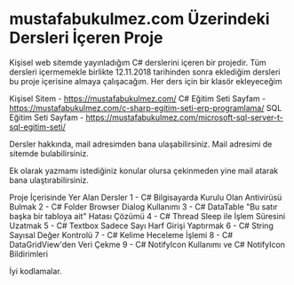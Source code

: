 # mustafabukulmez.com Üzerindeki Dersleri İçeren Proje
Kişisel web sitemde yayınladığım C# derslerini içeren bir projedir. 
Tüm dersleri içermemekle birlikte 12.11.2018 tarihinden sonra eklediğim dersleri bu proje içerisine almaya çalışacağım. 
Her ders için bir klasör ekleyeceğim

Kişisel Sitem - https://mustafabukulmez.com/
C# Eğitim Seti Sayfam - https://mustafabukulmez.com/c-sharp-egitim-seti-erp-programlama/
SQL Eğitim Seti Sayfam - https://mustafabukulmez.com/microsoft-sql-server-t-sql-egitim-seti/

Dersler hakkında, mail adresimden bana ulaşabilirsiniz. Mail adresimi de sitemde bulabilirsiniz. 

Ek olarak yazmamı istediğiniz konular olursa çekinmeden yine mail atarak bana ulaştırabilirsiniz.

Proje İçerisinde Yer Alan Dersler
1 - C# Bilgisayarda Kurulu Olan Antivirüsü Bulmak
2 - C# Folder Browser Dialog Kullanımı 
3 - C# DataTable "Bu satır başka bir tabloya ait" Hatası Çözümü
4 - C# Thread Sleep ile İşlem Süresini Uzatmak
5 - C# Textbox Sadece Sayı Harf Girişi Yaptırmak
6 - C# String Sayısal Değer Kontrolü
7 - C# Kelime Heceleme İşlemi
8 - C# DataGridView'den Veri Çekme
9 - C# NotifyIcon Kullanımı ve C# NotifyIcon Bildirimleri

İyi kodlamalar. 
